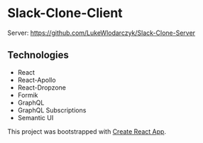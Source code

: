 # Slack-Clone-Client

Server: https://github.com/LukeWlodarczyk/Slack-Clone-Server

## Technologies

- React
- React-Apollo
- React-Dropzone
- Formik
- GraphQL
- GraphQL Subscriptions
- Semantic UI

This project was bootstrapped with [Create React App](https://github.com/facebookincubator/create-react-app).
